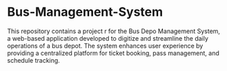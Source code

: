 # Bus-Management-System
This repository contains a project r for the Bus Depo Management System, a web-based application developed to digitize and streamline the daily operations of a bus depot. The system enhances user experience by providing a centralized platform for ticket booking, pass management, and schedule tracking.
